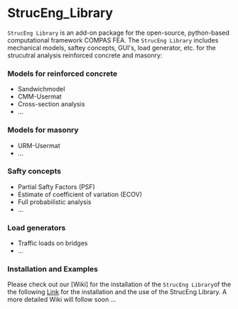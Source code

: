 # StrucEng_Library

`StrucEng Library` is an add-on package for the open-source, python-based computational framework COMPAS FEA. The `StrucEng Library` includes mechanical models, saftey concepts, GUI's, load generator, etc. for the strucutral analysis reinforced concrete and masonry:

### Models for reinforced concrete
* Sandwichmodel
* CMM-Usermat
* Cross-section analysis
* ...

### Models for masonry
* URM-Usermat
* ...

### Safty concepts
* Partial Safty Factors (PSF)
* Estimate of coefficient of variation (ECOV)
* Full probabilistic analysis
* ...

### Load generators
* Traffic loads on bridges
* ...

### Installation and Examples
Please check out our [Wiki] for the installation of  the `StrucEng Library`of the the following [Link](https://github.com/kfmResearch-NumericsTeam/StrucEng_Library/blob/main/Sandwichmodel/Example/Tutorial.pdf) for the installation and the use of the StrucEng Library. A more detailed Wiki will follow soon ...
